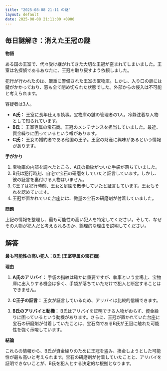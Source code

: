 ```yaml
---
title: "2025-08-08 21:11 の謎"
layout: default
date: 2025-08-08 21:11:00 +0900
---
```

## 毎日謎解き：消えた王冠の謎

**物語**

ある国の王室で、代々受け継がれてきた大切な王冠が盗まれてしまいました。王室は名探偵であるあなたに、王冠を取り戻すよう依頼しました。

犯行が行われたのは、厳重に警備された王室の宝物庫。しかし、入り口の扉には鍵がかかっており、窓も全て閉め切られた状態でした。外部からの侵入は不可能と考えられます。

容疑者は3人。

*   **A氏：** 王室に長年仕える執事。宝物庫の鍵の管理者の1人。冷静沈着な人物として知られています。
*   **B氏：** 王室専属の宝石商。王冠のメンテナンスを担当していました。最近、資金繰りに困っているという噂があります。
*   **C氏：** 王女の婚約者である他国の王子。王室の財産に興味があるという情報があります。

**手がかり**

1.  宝物庫の内部を調べたところ、A氏の指紋がついた手袋が落ちていました。
2.  B氏は犯行時刻、自宅で宝石の研磨をしていたと証言しています。しかし、彼の証言を裏付ける人物はいません。
3.  C王子は犯行時刻、王女と庭園を散歩していたと証言しています。王女もそれを認めています。
4.  王冠が置かれていた台座には、微量の宝石の研磨剤が付着していました。

**問題**

上記の情報を整理し、最も可能性の高い犯人を特定してください。そして、なぜその人物が犯人だと考えられるのか、論理的な理由を説明してください。

## 解答

**最も可能性の高い犯人：B氏 (王室専属の宝石商)**

**理由**

1.  **A氏のアリバイ：** 手袋の指紋は確かに重要ですが、執事という立場上、宝物庫に出入りする機会は多く、手袋が落ちていただけで犯人と断定することはできません。

2.  **C王子の証言：** 王女が証言しているため、アリバイは比較的信頼できます。

3.  **B氏のアリバイと動機：** B氏はアリバイを証明できる人物がおらず、資金繰りに困っているという動機があります。さらに、王冠が置かれていた台座に宝石の研磨剤が付着していたことは、宝石商であるB氏が王冠に触れた可能性を強く示唆しています。

**結論**

これらの情報から、B氏が資金繰りのために王冠を盗み、換金しようとした可能性が最も高いと考えられます。宝石の研磨剤が付着していたことと、アリバイを証明できないことが、B氏を犯人とする決定的な根拠となります。
